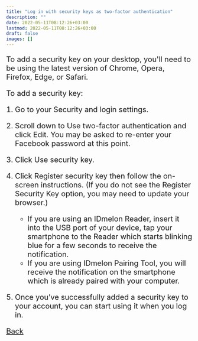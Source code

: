 ```yaml
---
title: "Log in with security keys as two-factor authentication"
description: ""
date: 2022-05-11T08:12:26+03:00
lastmod: 2022-05-11T08:12:26+03:00
draft: false
images: []
---
```


To add a security key on your desktop, you'll need to be using the latest version of Chrome, Opera, Firefox, Edge, or Safari.

To add a security key:

1. Go to your Security and login settings.
2. Scroll down to Use two-factor authentication and click Edit. You may be asked to re-enter your Facebook password at this point.
3. Click Use security key.
4. Click Register security key then follow the on-screen instructions. (If you do not see the Register Security Key option, you may need to update your browser.)

    - If you are using an IDmelon Reader, insert it into the USB port of your device, tap your smartphone to the Reader which starts blinking blue for a few seconds to receive the notification.
    - If you are using IDmelon Pairing Tool, you will receive the notification on the smartphone which is already paired with your computer.

5. Once you’ve successfully added a security key to your account, you can start using it when you log in.

<a id="back" role="button" class="btn btn-primary btn-lg d-block mb-3" href="/pages/whichplatform/index.html">Back</a>

<style>

@media (max-width: 480px) {.navbar, .footer { display: none; }}
h1{
    color : #4395ec;
}
p{
    font-size:20px;
}
li{
    font-size:20px;
}
</style>
